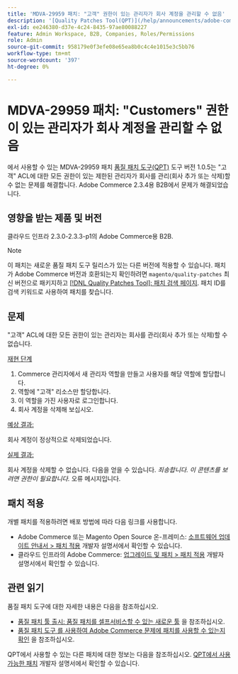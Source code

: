 ```yaml
---
title: 'MDVA-29959 패치: "고객" 권한이 있는 관리자가 회사 계정을 관리할 수 없음'
description: '[Quality Patches Tool(QPT)](/help/announcements/adobe-commerce-announcements/magento-quality-patches-released-new-tool-to-self-serve-quality-patches.md) 도구 버전 1.0.5에서 사용할 수 있는 MDVA-29959 패치는 "고객" ACL에 대한 모든 권한을 가진 제한된 관리자가 회사를 관리(회사 추가 또는 삭제)할 수 없는 문제를 해결합니다. Adobe Commerce 2.3.4용 B2B에서 문제가 해결되었습니다.'
exl-id: ee246380-d37e-4c24-8435-97ae80088227
feature: Admin Workspace, B2B, Companies, Roles/Permissions
role: Admin
source-git-commit: 958179e0f3efe08e65ea8b0c4c4e1015e3c5bb76
workflow-type: tm+mt
source-wordcount: '397'
ht-degree: 0%

---
```


# MDVA-29959 패치: &quot;Customers&quot; 권한이 있는 관리자가 회사 계정을 관리할 수 없음

에서 사용할 수 있는 MDVA-29959 패치 [품질 패치 도구(QPT)](/help/announcements/adobe-commerce-announcements/magento-quality-patches-released-new-tool-to-self-serve-quality-patches.md) 도구 버전 1.0.5는 &quot;고객&quot; ACL에 대한 모든 권한이 있는 제한된 관리자가 회사를 관리(회사 추가 또는 삭제)할 수 없는 문제를 해결합니다. Adobe Commerce 2.3.4용 B2B에서 문제가 해결되었습니다.

## 영향을 받는 제품 및 버전

클라우드 인프라 2.3.0-2.3.3-p1의 Adobe Commerce용 B2B.

>[!NOTE]
>
>이 패치는 새로운 품질 패치 도구 릴리스가 있는 다른 버전에 적용할 수 있습니다. 패치가 Adobe Commerce 버전과 호환되는지 확인하려면 `magento/quality-patches` 최신 버전으로 패키지하고 [[!DNL Quality Patches Tool]: 패치 검색 페이지](https://devdocs.magento.com/quality-patches/tool.html#patch-grid). 패치 ID를 검색 키워드로 사용하여 패치를 찾습니다.

## 문제

&quot;고객&quot; ACL에 대한 모든 권한이 있는 관리자는 회사를 관리(회사 추가 또는 삭제)할 수 없습니다.

<u>재현 단계</u>

1. Commerce 관리자에서 새 관리자 역할을 만들고 사용자를 해당 역할에 할당합니다.
1. 역할에 &quot;고객&quot; 리소스만 할당합니다.
1. 이 역할을 가진 사용자로 로그인합니다.
1. 회사 계정을 삭제해 보십시오.

<u>예상 결과:</u>

회사 계정이 정상적으로 삭제되었습니다.

<u>실제 결과:</u>

회사 계정을 삭제할 수 없습니다. 다음을 얻을 수 있습니다. *죄송합니다. 이 콘텐츠를 보려면 권한이 필요합니다.* 오류 메시지입니다.

## 패치 적용

개별 패치를 적용하려면 배포 방법에 따라 다음 링크를 사용합니다.

* Adobe Commerce 또는 Magento Open Source 온-프레미스: [소프트웨어 업데이트 안내서 > 패치 적용](https://devdocs.magento.com/guides/v2.4/comp-mgr/patching/mqp.html) 개발자 설명서에서 확인할 수 있습니다.
* 클라우드 인프라의 Adobe Commerce: [업그레이드 및 패치 > 패치 적용](https://devdocs.magento.com/cloud/project/project-patch.html) 개발자 설명서에서 확인할 수 있습니다.

## 관련 읽기

품질 패치 도구에 대한 자세한 내용은 다음을 참조하십시오.

* [품질 패치 툴 출시: 품질 패치를 셀프서비스할 수 있는 새로운 툴](/help/announcements/adobe-commerce-announcements/magento-quality-patches-released-new-tool-to-self-serve-quality-patches.md) 을 참조하십시오.
* [품질 패치 도구 를 사용하여 Adobe Commerce 문제에 패치를 사용할 수 있는지 확인](/help/support-tools/patches-available-in-qpt-tool/check-patch-for-magento-issue-with-magento-quality-patches.md) 을 참조하십시오.

QPT에서 사용할 수 있는 다른 패치에 대한 정보는 다음을 참조하십시오. [QPT에서 사용 가능한 패치](https://devdocs.magento.com/quality-patches/tool.html#patch-grid) 개발자 설명서에서 확인할 수 있습니다.

